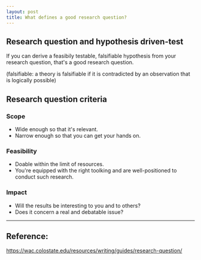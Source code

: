 ```yaml
---
layout: post
title: What defines a good research question?
---
```


## Research question and hypothesis driven-test
If you can derive a feasibily testable, falsifiable hypothesis from your research question, that's a good research question.

(falsifiable: a theory is falsifiable if it is contradicted by an observation that is logically possible)

## Research question criteria
### Scope
- Wide enough so that it's relevant.
- Narrow enough so that you can get your hands on.

### Feasibility
- Doable within the limit of resources.
- You're equipped with the right toolking and are well-positioned to conduct such research.

### Impact
- Will the results be interesting to you and to others?
- Does it concern a real and debatable issue?






-----------
## Reference:
https://wac.colostate.edu/resources/writing/guides/research-question/

